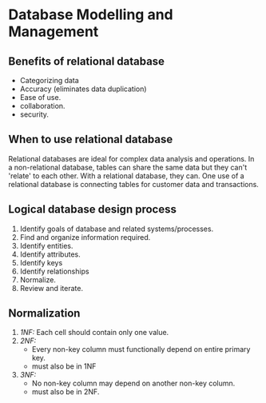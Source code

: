 # Database Modelling and Management

## Benefits of relational database
- Categorizing data 
- Accuracy (eliminates data duplication)
- Ease of use.
- collaboration.
- security.

## When to use relational database
Relational databases are ideal for complex data analysis and operations. 
In a non-relational database, tables can share the same data but they can't 'relate' to 
each other. With a relational database, they can. One use of a relational database is 
connecting tables for customer data and transactions.

## Logical database design process
1. Identify goals of database and related systems/processes.
2. Find and organize information required.
3. Identify entities.
4. Identify attributes.
5. Identify keys
6. Identify relationships
7. Normalize.
8. Review and iterate. 

## Normalization
1. *1NF:* Each cell should contain only one value.
2. *2NF:*
   - Every non-key column must functionally depend on entire primary key.
   - must also be in 1NF
3. *3NF:*
   - No non-key column may depend on another non-key column.
   - must also be in 2NF.
          